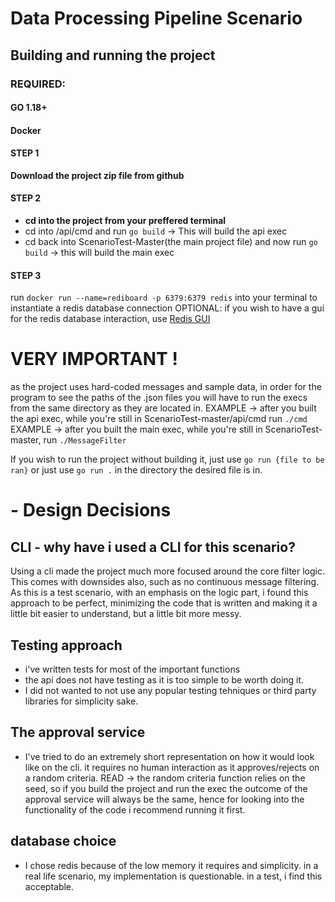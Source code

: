 
# Data Processing Pipeline Scenario
## Building and running the project
### REQUIRED:
#### GO 1.18+
#### Docker 


#### STEP 1 
**Download the project zip file from github**

#### STEP 2
- **cd into the project from your preffered terminal**
- cd into /api/cmd and run ```go build``` -> This will build the api exec
- cd back into ScenarioTest-Master(the main project file) and now run ```go build``` -> this will build the main exec

#### STEP 3
run ```docker run --name=rediboard -p 6379:6379 redis``` into your terminal to instantiate a redis database connection
OPTIONAL: if you wish to have a gui for the redis database interaction, use [Redis GUI](https://redis.com/redis-enterprise/redis-insight/#insight-form)

# VERY IMPORTANT !
as the project uses hard-coded messages and sample data, in order for the program to see the paths of the .json files you will have to run the execs from the same directory as they are located in.
EXAMPLE -> after you built the api exec, while you're still in ScenarioTest-master/api/cmd
run ```./cmd```
EXAMPLE -> after you built the main exec, while you're still in ScenarioTest-master, run ```./MessageFilter```

If you wish to run the project without building it, just use ```go run {file to be ran}``` or just use ```go run .``` in the directory the desired file is in.



# - Design Decisions
 ## **CLI** - why have i used a CLI for this scenario?
Using a cli made the project much more focused around the core filter logic. This comes with downsides also, such as no continuous message filtering. As this is a test scenario, with an emphasis on the logic part, i found this approach to be perfect, minimizing the code that is written and making it a little bit easier to understand, but a little bit more messy.
## **Testing approach** 
- i've written tests for most of the important functions
- the api does not have testing as it is too simple to be worth doing it.
- I did not wanted to not use any popular testing tehniques or third party libraries for simplicity sake.
## **The approval service**
- I've tried to do an extremely short representation on how it would look like on the cli. it requires no human interaction as it approves/rejects on a random criteria. READ -> the random criteria function relies on the seed, so if you build the project and run the exec the outcome of the approval service will always be the same, hence for looking into the functionality of the code i recommend running it first.
## **database choice**
- I chose redis because of the low memory it requires and simplicity. in a real life scenario, my implementation is questionable. in a test, i find this acceptable.
 
